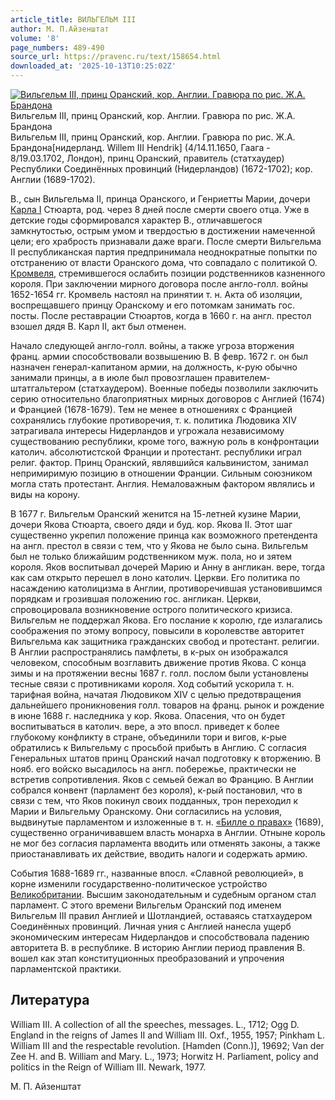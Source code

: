 ```yaml
---
article_title: ВИЛЬГЕЛЬМ III
author: М. П.Айзенштат
volume: '8'
page_numbers: 489-490
source_url: https://pravenc.ru/text/158654.html
downloaded_at: '2025-10-13T10:25:02Z'
---
```


[![Вильгельм III, принц Оранский, кор. Англии. Гравюра по рис. Ж.А. Брандона](https://pravenc.ru/data/853/463/1234/i200.jpg "Кликните для увеличения картинки")](https://pravenc.ru/data/853/463/1234/i400.jpg)Вильгельм III, принц Оранский, кор. Англии. Гравюра по рис. Ж.А. Брандона  
Вильгельм III, принц Оранский, кор. Англии. Гравюра по рис. Ж.А. Брандона[нидерланд. Willem III Hendrik] (4/14.11.1650, Гаага - 8/19.03.1702, Лондон), принц Оранский, правитель (статхаудер) Республики Соединённых провинций (Нидерландов) (1672-1702); кор. Англии (1689-1702).

В., сын Вильгельма II, принца Оранского, и Генриетты Марии, дочери [Карла I](<https://pravenc.ru/text/Карла I.html>) Стюарта, род. через 8 дней после смерти своего отца. Уже в детские годы сформировался характер В., отличавшегося замкнутостью, острым умом и твердостью в достижении намеченной цели; его храбрость признавали даже враги. После смерти Вильгельма II 
республиканская партия предпринимала неоднократные попытки по отстранению от власти Оранского дома, что совпадало с политикой О. [Кромвеля](https://pravenc.ru/text/Кромвеля.html), стремившегося ослабить позиции родственников казненного короля. При заключении мирного договора после англо-голл. войны 1652-1654 гг. Кромвель настоял на принятии т. н. Акта об изоляции, воспрещавшего принцу Оранскому и его потомкам занимать гос. посты. После реставрации Стюартов, когда в 1660 г. на англ. престол взошел дядя В. Карл II, акт был отменен.

Начало следующей англо-голл. войны, а также угроза вторжения франц. армии способствовали возвышению В. В февр. 1672 г. он был назначен генерал-капитаном армии, на должность, к-рую обычно занимали принцы, а в июле был провозглашен правителем-штатгальтером (статхаудером). Военные победы позволили заключить серию относительно благоприятных мирных договоров с Англией (1674) и Францией (1678-1679). Тем не менее в отношениях с Францией сохранялись глубокие противоречия, т. к. политика Людовика XIV затрагивала интересы Нидерландов и угрожала независимому существованию республики, кроме того, важную роль в конфронтации католич. абсолютистской Франции и протестант. республики играл религ. фактор. Принц Оранский, являвшийся кальвинистом, занимал непримиримую позицию в отношении Франции. Сильным союзником могла стать протестант. Англия. Немаловажным фактором являлись и виды на корону.

В 1677 г. Вильгельм Оранский женится на 15-летней кузине Марии, дочери Якова Стюарта, своего дяди и буд. кор. Якова II. Этот шаг существенно укрепил положение принца как возможного претендента на англ. престол в связи с тем, что у Якова не было сына. Вильгельм был не только ближайшим родственником муж. пола, но и зятем короля. Яков воспитывал дочерей Марию и Анну в англикан. вере, тогда как сам открыто перешел в лоно католич. Церкви. Его политика по насаждению католицизма в Англии, противоречившая установившимся порядкам и грозившая положению гос. англикан. Церкви, спровоцировала возникновение острого политического кризиса. Вильгельм не поддержал Якова. Его послание к королю, где излагались соображения по этому вопросу, повысили в королевстве авторитет Вильгельма как защитника гражданских свобод и протестант. религии. В Англии распространялись памфлеты, в к-рых он изображался человеком, способным возглавить движение против Якова. С конца зимы и на протяжении весны 1687 г. голл. послом были установлены тесные связи с противниками короля. Ход событий ускорила т. н. тарифная война, начатая Людовиком XIV с целью предотвращения дальнейшего проникновения голл. товаров на франц. рынок и рождение в июне 1688 г. наследника у кор. Якова. Опасения, что он будет воспитываться в католич. вере, а это впосл. приведет к более глубокому конфликту в стране, объединили тори и вигов, к-рые обратились к Вильгельму с просьбой прибыть в Англию. С согласия Генеральных штатов принц Оранский начал подготовку к вторжению. В нояб. его войско высадилось на англ. побережье, практически не встретив сопротивления. Яков с семьей бежал во Францию. В Англии собрался конвент (парламент без короля), к-рый постановил, что в связи с тем, что Яков покинул своих подданных, трон переходил к Марии и Вильгельму Оранскому. Они согласились на условия, выдвинутые парламентом и изложенные в т. н. [«Билле о правах»](<https://pravenc.ru/text/ Билле о правах .html>) (1689), существенно ограничивавшем власть монарха в Англии. Отныне король не мог без согласия парламента вводить или отменять законы, а также приостанавливать их действие, вводить налоги и содержать армию.

События 1688-1689 гг., названные впосл. «Славной революцией», в корне изменили государственно-политическое устройство [Великобритании](https://pravenc.ru/text/Великобритании.html). Высшим законодательным и судебным органом стал парламент. С этого времени Вильгельм Оранский под именем Вильгельм III правил Англией и Шотландией, оставаясь статхаудером Соединённых провинций. Личная уния с Англией нанесла ущерб экономическим интересам Нидерландов и способствовала падению авторитета В. в республике. В историю Англии период правления В. вошел как этап конституционных преобразований и упрочения парламентской практики.

## Литература

William III. A collection of all the speeches, messages. L., 1712; Ogg D. England in the reigns of James II and William III. Oxf., 1955, 1957; Pinkham L. William III and the respectable revolution. [Hamden (Conn.)], 19692; Van der Zee H. and B. William and Mary. L., 1973; Horwitz H. Parliament, policy and politics in the Reign of William III. Newark, 1977.

М. П.  Айзенштат
